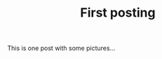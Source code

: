 ﻿---
title: "First posting"
categories:
  - Webtoon
tags:
  - funny
  - love
  - stress
layout: single
image_path: /assests/webtoons/hanbok/hanbok1.jpg

---

This is one post with some pictures...
